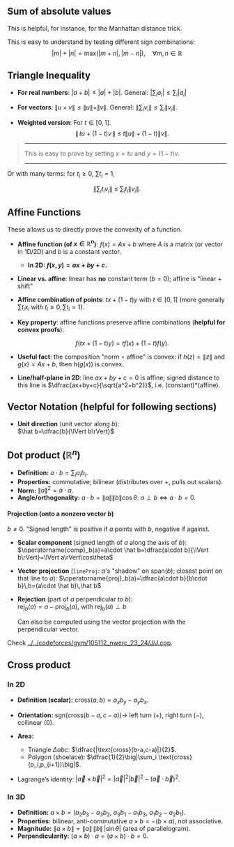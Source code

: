 ## Sum of absolute values
This is helpful, for instance, for the Manhattan distance trick.

This is easy to understand by testing different sign combinations:
$$|m| + |n| = \text{max}(|m + n|, |m - n|), \quad \forall m, n \in \mathbb{R}$$

## Triangle Inequality
- **For real numbers**: $|a+b|\le |a|+|b|$. General: $\big|\sum_i a_i\big|\le 
    \sum_i |a_i|$

* **For vectors**: $\|u+v\|\le \|u\|+\|v\|$.
  General: $\big\|\sum_i v_i\big\|\le \sum_i \|v_i\|$.

- **Weighted version**: For $t\in[0,1]$.
$$
\big\|\,t u+(1-t) v\,\big\|\ \le\ t\|u\|+(1-t)\|v\|.
$$

>----
> This is easy to prove by setting $x = tu$ and $y = (1-t)v$.
>
>---

Or with many terms: for $t_i\ge0,\ \sum t_i=1$,

  $$
  \Big\|\sum_i t_i v_i\Big\|\ \le\ \sum_i t_i \|v_i\|.
  $$

<!-- 
* **Cauchy–Schwarz**: $|\vec a\cdot\vec b|\le\|\vec a\|\,\|\vec b\|$ (equality iff $\vec a,\vec b$ are linearly dependent). -->

## Affine Functions
These allows us to directly prove the convexity of a function.

* **Affine function (of $x\in\mathbb R^n$)**:
  $f(x)=A x + b$ where $A$ is a matrix (or vector in 1D/2D) and $b$ is a constant vector.
    * **In 2D: $f(x,y)=ax+by+c$.**

* **Linear vs. affine**: linear has **no** constant term ($b=0$); affine is "linear + shift"
* **Affine combination of points**: $t x+(1-t) y$ with $t\in[0,1]$ (more generally $\sum t_i x_i$ with $t_i\ge0,\sum t_i=1$).
* **Key property**: affine functions preserve affine combinations (**helpful for convex proofs**):

  $$
  f\big(t x+(1-t) y\big)=t f(x)+(1-t) f(y).
  $$
* **Useful fact**: the composition "norm $\circ$ affine" is convex: if $h(z)=\|z\|$ and $g(x)=A x+b$, then $h(g(x))$ is convex.
* **Line/half-plane in 2D**: line $ax+by+c=0$ is affine; signed distance to this line is $\dfrac{ax+by+c}{\sqrt{a^2+b^2}}$, i.e. (constant)*(affine).


## Vector Notation (helpful for following sections)
- **Unit direction** (unit vector along $b$):  
  $\hat b=\dfrac{b}{\lVert b\rVert}$

## Dot product ($\mathbb{R}^n$)

* **Definition:** $a\cdot b=\sum_i a_i b_i$.
* **Properties:** commutative; bilinear (distributes over $+$, pulls out scalars).
* **Norm:** $\|a\|^2=a\cdot a$.
* **Angle/orthogonality:** $a\cdot b=\|a\|\|b\|\cos\theta$.
  $a\perp b \iff a\cdot b=0$.

#### Projection (onto a nonzero vector $b$)
$b\neq 0$. "Signed length" is positive if $a$ points with $b$, negative if against.

- **Scalar component** (signed length of $a$ along the axis of $b$):  
  $\operatorname{comp}_b(a)=a\cdot \hat b=\dfrac{a\cdot b}{\lVert b\rVert}=\lVert a\rVert\cos\theta$

- **Vector projection** (`lineProj`: $a$'s "shadow" on $\mathrm{span}(b)$; closest point on that line to $a$):
  $\operatorname{proj}_b(a)=\dfrac{a\cdot b}{b\cdot b}\,b=(a\cdot \hat b)\,\hat b$

- **Rejection** (part of $a$ perpendicular to $b$):  
  $\operatorname{rej}_b(a)=a-\operatorname{proj}_b(a)$, with $\operatorname{rej}_b(a)\perp b$

  Can also be computed using the vector projection with the perpendicular vector.

Check [../../codeforces/gym/105112_nwerc_23_24/J/J.cpp](../../codeforces/gym/105112_nwerc_23_24/J/J.cpp).

<!-- * **Projection scalar:** $t=\dfrac{(p-a)\cdot (b-a)}{\|b-a\|^2}$.
  Foot: $a+t(b-a)$. Use $t\in[0,1]$ for “on segment”.
* **Distance point-line/segment (uses cross below for 2D):** see cross section. -->

## Cross product

### In 2D

* **Definition (scalar):** $\text{cross}(a,b)=a_x b_y-a_y b_x$.
* **Orientation:** $\text{sgn}\big(\text{cross}(b-a,c-a)\big) \rightarrow$ left turn (+), right turn (−), collinear (0).
* **Area:**

  * Triangle $\Delta abc$: $\dfrac{|\text{cross}(b-a,c-a)|}{2}$.
  * Polygon (shoelace): $\dfrac{1}{2}\big|\sum_i \text{cross}(p_i,p_{i+1})\big|$.
<!-- * **Distance point-line:** $\dfrac{|\text{cross}(b-a,p-a)|}{\|b-a\|}$.
  Point-segment: same with $t$ clamped to $[0,1]$ from the dot-product formula above.
* **Collinearity + on-segment:**
  $\text{cross}(b-a,c-a)=0$ and $0\le (c-a)\cdot(b-a)\le \|b-a\|^2$. -->
* Lagrange’s identity:
  $|\vec a\times\vec b|^2=|\vec a|^2|\vec b|^2-(\vec a\cdot\vec b)^2$.

### In 3D

* **Definition:** $a\times b=(a_2b_3-a_3b_2,\ a_3b_1-a_1b_3,\ a_1b_2-a_2b_1)$.
* **Properties:** bilinear, anti-commutative $a\times b=-(b\times a)$, not associative.
* **Magnitude:** $\|a\times b\|=\|a\|\,\|b\|\,|\sin\theta|$ (area of parallelogram).
* **Perpendicularity:** $(a\times b)\cdot a=(a\times b)\cdot b=0$.



<!-- 
Not reviewed notes for cross and dot products

* **Parallelogram law:** $\|\vec a+\vec b\|^2+\|\vec a-\vec b\|^2=2\|\vec a\|^2+2\|\vec b\|^2$.
* **Polarization (recover the dot product from norms):**

  $$
  \vec a\cdot\vec b=\tfrac12\big(\|\vec a+\vec b\|^2-\|\vec a\|^2-\|\vec b\|^2\big)
  =\tfrac14\big(\|\vec a+\vec b\|^2-\|\vec a-\vec b\|^2\big).
  $$

**Geometric interpretations**

* $\vec a\cdot\vec b$ is the signed length of $\vec a$ in direction $\vec b$ times $\|\vec b\|$:
  $\ \vec a\cdot\vec b=\|\vec b\|\,\|\operatorname{proj}_{\vec b}\vec a\|$ (with sign via $\cos\theta$).
* $\|\vec a\|^2$ is the squared length; orthogonality gives the Pythagorean identity
  $\|\vec a+\vec b\|^2=\|\vec a\|^2+\|\vec b\|^2$ when $\vec a\perp\vec b$.

**Vector triple product (BAC–CAB rules)**

$$
\vec a\times(\vec b\times\vec c)=(\vec a\cdot\vec c)\,\vec b-(\vec a\cdot\vec b)\,\vec c,
$$

$$
(\vec a\times\vec b)\times\vec c=(\vec a\cdot\vec c)\,\vec b-(\vec b\cdot\vec c)\,\vec a.
$$

**Scalar triple product (mixed product)**

$$
\vec a\cdot(\vec b\times\vec c)
=\vec b\cdot(\vec c\times\vec a)
=\vec c\cdot(\vec a\times\vec b)
=\det[\vec a\ \vec b\ \vec c],
$$

distributive in each slot and giving the (signed) volume of the parallelepiped spanned by $\vec a,\vec b,\vec c$.
 -->

